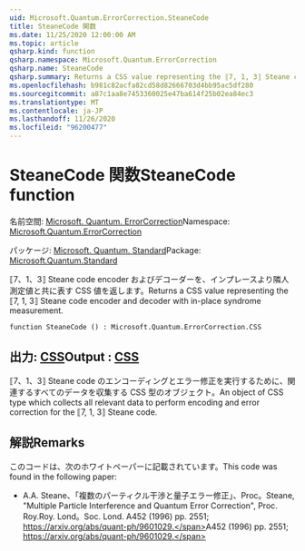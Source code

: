 ```yaml
---
uid: Microsoft.Quantum.ErrorCorrection.SteaneCode
title: SteaneCode 関数
ms.date: 11/25/2020 12:00:00 AM
ms.topic: article
qsharp.kind: function
qsharp.namespace: Microsoft.Quantum.ErrorCorrection
qsharp.name: SteaneCode
qsharp.summary: Returns a CSS value representing the ⟦7, 1, 3⟧ Steane code encoder and decoder with in-place syndrome measurement.
ms.openlocfilehash: b981c82acfa82cd58d82666703d4bb95ac5df280
ms.sourcegitcommit: a87c1aa8e7453360025e47ba614f25b02ea84ec3
ms.translationtype: MT
ms.contentlocale: ja-JP
ms.lasthandoff: 11/26/2020
ms.locfileid: "96200477"
---
```

# <a name="steanecode-function"></a><span data-ttu-id="7dd9f-102">SteaneCode 関数</span><span class="sxs-lookup"><span data-stu-id="7dd9f-102">SteaneCode function</span></span>

<span data-ttu-id="7dd9f-103">名前空間: [Microsoft. Quantum. ErrorCorrection](xref:Microsoft.Quantum.ErrorCorrection)</span><span class="sxs-lookup"><span data-stu-id="7dd9f-103">Namespace: [Microsoft.Quantum.ErrorCorrection](xref:Microsoft.Quantum.ErrorCorrection)</span></span>

<span data-ttu-id="7dd9f-104">パッケージ: [Microsoft. Quantum. Standard](https://nuget.org/packages/Microsoft.Quantum.Standard)</span><span class="sxs-lookup"><span data-stu-id="7dd9f-104">Package: [Microsoft.Quantum.Standard](https://nuget.org/packages/Microsoft.Quantum.Standard)</span></span>


<span data-ttu-id="7dd9f-105">⟦7、1、3⟧ Steane code encoder およびデコーダーを、インプレースより隣人測定値と共に表す CSS 値を返します。</span><span class="sxs-lookup"><span data-stu-id="7dd9f-105">Returns a CSS value representing the ⟦7, 1, 3⟧ Steane code encoder and decoder with in-place syndrome measurement.</span></span>

```qsharp
function SteaneCode () : Microsoft.Quantum.ErrorCorrection.CSS
```


## <a name="output--css"></a><span data-ttu-id="7dd9f-106">出力: [CSS](xref:Microsoft.Quantum.ErrorCorrection.CSS)</span><span class="sxs-lookup"><span data-stu-id="7dd9f-106">Output : [CSS](xref:Microsoft.Quantum.ErrorCorrection.CSS)</span></span>

<span data-ttu-id="7dd9f-107">⟦7、1、3⟧ Steane code のエンコーディングとエラー修正を実行するために、関連するすべてのデータを収集する CSS 型のオブジェクト。</span><span class="sxs-lookup"><span data-stu-id="7dd9f-107">An object of CSS type which collects all relevant data to perform encoding and error correction for the ⟦7, 1, 3⟧ Steane code.</span></span>

## <a name="remarks"></a><span data-ttu-id="7dd9f-108">解説</span><span class="sxs-lookup"><span data-stu-id="7dd9f-108">Remarks</span></span>

<span data-ttu-id="7dd9f-109">このコードは、次のホワイトペーパーに記載されています。</span><span class="sxs-lookup"><span data-stu-id="7dd9f-109">This code was found in the following paper:</span></span>

- <span data-ttu-id="7dd9f-110">A.</span><span class="sxs-lookup"><span data-stu-id="7dd9f-110">A.</span></span> <span data-ttu-id="7dd9f-111">Steane、「複数のパーティクル干渉と量子エラー修正」、Proc。</span><span class="sxs-lookup"><span data-stu-id="7dd9f-111">Steane, "Multiple Particle Interference and Quantum Error Correction", Proc.</span></span> <span data-ttu-id="7dd9f-112">Roy.</span><span class="sxs-lookup"><span data-stu-id="7dd9f-112">Roy.</span></span> <span data-ttu-id="7dd9f-113">Lond。</span><span class="sxs-lookup"><span data-stu-id="7dd9f-113">Soc. Lond.</span></span> <span data-ttu-id="7dd9f-114">A452 (1996) pp. 2551; https://arxiv.org/abs/quant-ph/9601029.</span><span class="sxs-lookup"><span data-stu-id="7dd9f-114">A452 (1996) pp. 2551; https://arxiv.org/abs/quant-ph/9601029.</span></span>